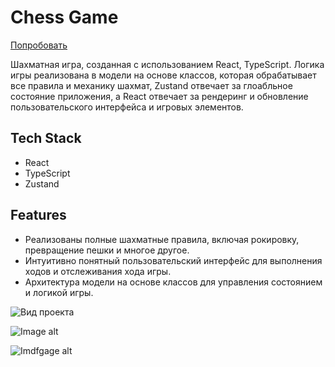 # Chess Game 
[Попробовать](https://cukenger.github.io/chess_OOP_react/)

Шахматная игра, созданная с использованием React, TypeScript. Логика игры реализована в модели на основе классов, которая обрабатывает все правила и механику шахмат, Zustand отвечает за глоабльное состояние приложения, а React отвечает за рендеринг и обновление пользовательского интерфейса и игровых элементов.


## Tech Stack
- React
- TypeScript
- Zustand

## Features

- Реализованы полные шахматные правила, включая рокировку, превращение пешки и многое другое.
- Интуитивно понятный пользовательский интерфейс для выполнения ходов и отслеживания хода игры.
- Архитектура модели на основе классов для управления состоянием и логикой игры.

![Вид проекта](https://github.com/CUKENGER/chess_OOP_react/pl.png)

![Image alt](https://github.com/CUKENGER/chess_OOP_react/main/pl.png)

![Imdfgage alt](https://github.com/CUKENGER/chess_OOP_react/blob/main/pl.png)

